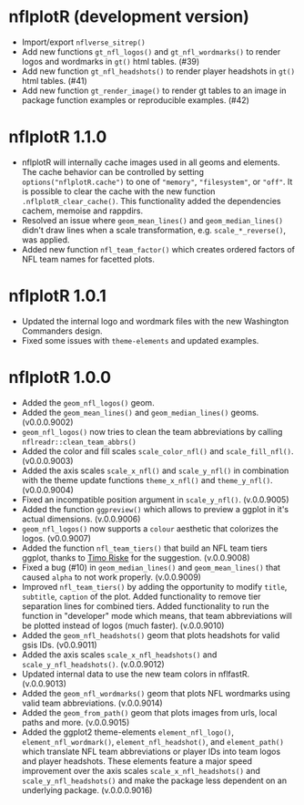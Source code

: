 # nflplotR (development version)

* Import/export `nflverse_sitrep()`
* Add new functions `gt_nfl_logos()` and `gt_nfl_wordmarks()` to render logos and wordmarks in `gt()` html tables. (#39)
* Add new function `gt_nfl_headshots()` to render player headshots in `gt()` html tables. (#41)
* Add new function `gt_render_image()` to render gt tables to an image in package function examples or reproducible examples. (#42)

# nflplotR 1.1.0

* nflplotR will internally cache images used in all geoms and elements. The cache behavior can be controlled by setting `options("nflplotR.cache")` to one of `"memory"`, `"filesystem"`, or `"off"`. It is possible to clear the cache with the new function `.nflplotR_clear_cache()`. This functionality added the dependencies cachem, memoise and rappdirs.
* Resolved an issue where `geom_mean_lines()` and `geom_median_lines()` didn't draw lines when a scale transformation, e.g. `scale_*_reverse()`, was applied.
* Added new function `nfl_team_factor()` which creates ordered factors of NFL team names for facetted plots.

# nflplotR 1.0.1

* Updated the internal logo and wordmark files with the new Washington Commanders design. 
* Fixed some issues with `theme-elements` and updated examples.

# nflplotR 1.0.0

* Added the `geom_nfl_logos()` geom.
* Added the `geom_mean_lines()` and `geom_median_lines()` geoms. (v0.0.0.9002)
* `geom_nfl_logos()` now tries to clean the team abbreviations by calling `nflreadr::clean_team_abbrs()`
* Added the color and fill scales `scale_color_nfl()` and `scale_fill_nfl()`. (v0.0.0.9003)
* Added the axis scales `scale_x_nfl()` and `scale_y_nfl()` in combination with the theme update functions `theme_x_nfl()` and `theme_y_nfl()`. (v0.0.0.9004)
* Fixed an incompatible position argument in `scale_y_nfl()`. (v.0.0.9005)
* Added the function `ggpreview()` which allows to preview a ggplot in it's actual dimensions. (v.0.0.9006)
* `geom_nfl_logos()` now supports a `colour` aesthetic that colorizes the logos. (v0.0.9007)
* Added the function `nfl_team_tiers()` that build an NFL team tiers ggplot, thanks to [Timo Riske](https://twitter.com/PFF_Moo) for the suggestion. (v.0.0.9008)
* Fixed a bug (#10) in `geom_median_lines()` and `geom_mean_lines()` that caused `alpha` to not work properly. (v.0.0.9009)
* Improved `nfl_team_tiers()` by adding the opportunity to modify `title`, `subtitle`, `caption` of the plot. Added functionality to remove tier separation lines for combined tiers. Added functionality to run the function in "developer" mode which means, that team abbreviations will be plotted instead of logos (much faster). (v.0.0.9010)
* Added the `geom_nfl_headshots()` geom that plots headshots for valid gsis IDs. (v0.0.9011)
* Added the axis scales `scale_x_nfl_headshots()` and `scale_y_nfl_headshots()`. (v.0.0.9012)
* Updated internal data to use the new team colors in nflfastR. (v.0.0.9013)
* Added the `geom_nfl_wordmarks()` geom that plots NFL wordmarks using valid team abbreviations. (v.0.0.9014)
* Added the `geom_from_path()` geom that plots images from urls, local paths and more. (v.0.0.9015)
* Added the ggplot2 theme-elements `element_nfl_logo()`, `element_nfl_wordmark()`,
`element_nfl_headshot()`, and `element_path()` which translate NFL team abbreviations or player IDs into team logos and player headshots. These elements feature a major speed improvement over the axis scales `scale_x_nfl_headshots()` and `scale_y_nfl_headshots()` and make the package less dependent on an underlying package. (v.0.0.0.9016)
